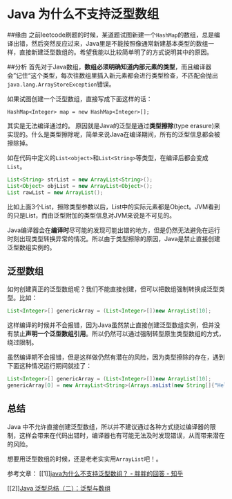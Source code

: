 # Java 为什么不支持泛型数组

##缘由
之前leetcode刷题的时候，某道题试图新建一个`HashMap`的数组，总是编译出错，然后突然反应过来，Java里是不能按照像通常新建基本类型的数组一样，直接新建泛型数组的。希望我能以比较简单明了的方式说明其中的原因。

##分析
首先对于Java数组，**数组必须明确知道内部元素的类型**，而且编译器会”记住“这个类型，每次往数组里插入新元素都会进行类型检查，不匹配会抛出`java.lang.ArrayStoreException`错误。

如果试图创建一个泛型数组，直接写成下面这样的话：
```
HashMap<Integer> map = new HashMap<Integer>[];
```
其实是无法编译通过的。
原因就是Java的泛型是通过**类型擦除**(type erasure)来实现的。什么是类型擦除呢，简单来说Java在编译期间，所有的泛型信息都会被擦除掉。

如在代码中定义的`List<object>`和`List<String>`等类型，在编译后都会变成`List`。

``` java
List<String> strList = new ArrayList<String>(); 
List<Object> objList = new ArrayList<Object>();
List rawList = new ArrayList();
```

比如上面3个List，擦除类型参数以后，List中的实际元素都是Object。JVM看到的只是List，而由泛型附加的类型信息对JVM来说是不可见的。

Java编译器会在**编译时**尽可能的发现可能出错的地方，但是仍然无法避免在运行时刻出现类型转换异常的情况。所以由于类型擦除的原因，Java是禁止直接创建泛型数组实例的。

## 泛型数组

如何创建真正的泛型数组呢？我们不能直接创建，但可以把数组强制转换成泛型类型。比如：

``` java
List<Integer>[] genericArray = (List<Integer>[])new ArrayList[10];
```

这样编译的时候并不会报错，因为Java虽然禁止直接创建泛型数组实例，但并没有禁止**声明一个泛型数组引用**。所以仍然可以通过强制转型原生类型数组的方式，绕过限制。

虽然编译期不会报错，但是这样做仍然有潜在的风险，因为类型擦除的存在，遇到下面这种情况运行期间就挂了：

``` java
List<Integer>[] genericArray = (List<Integer>[])new ArrayList[10];
genericArray[0] = new ArrayList<String>(Arrays.asList(new String[]{"Hello"}));
```

## 总结

Java 中不允许直接创建泛型数组，所以并不建议通过各种方式绕过编译器的限制，这样会带来在代码出错时，编译器也有可能无法及时发现错误，从而带来潜在的风险。

想要用泛型数组的时候，还是老老实实用`ArrayList`吧！。

参考文章：
[[1]][java为什么不支持泛型数组？ - 胖胖的回答 - 知乎](https://www.zhihu.com/question/20928981/answer/117521433)

[[2]][Java 泛型总结（二）：泛型与数组](https://segmentfault.com/a/1190000005179147)
